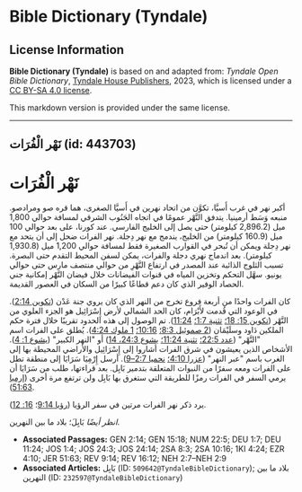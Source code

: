 # Bible Dictionary (Tyndale)

## License Information

**Bible Dictionary (Tyndale)** is based on and adapted from: _Tyndale Open Bible Dictionary_, [Tyndale House Publishers](https://tyndaleopenresources.com/), 2023, which is licensed under a [CC BY-SA 4.0 license](https://creativecommons.org/licenses/by-sa/4.0/legalcode.en).

This markdown version is provided under the same license.



--------------------------------

## نَهْر الْفُرَات (id: 443703)

نَهْر الْفُرَات
===============

أكبر نهر في غرب أَسيَّا، تكوَّن من اتحاد نهرين في أَسيَّا الصغرى، هما قره صو ومرادصو. منبعه وَسَط أرمينيا. يتدفق النَّهْر عمومًا في اتجاه الجَنُوب الشرقي لمسافة حوالي 1,800 ميل (2,896\.2 كيلومتر) حتى يصل إلى الخليج الفارسي. عند كورنا، على بعد حوالي 100 ميل (160\.9 كيلومتر) من الخليج، يندمج مع نهر دِجلة. نهر الفرات ضحل إلى أن يتحد مع نهر دِجلة ويمكن أن تُبحر في القوارب الصغيرة فقط لمسافة حوالي 1,200 ميل (1,930\.8 كيلومتر). بعد اندماج نهري دجلة والفرات، يمكن لسفن المحيط التقدم حتى البصرة. تسبب الثلوج الذائبة عند المصدر في ارتفاع النَّهْرِ من حوالي منتصف مارس حتى حوالي يونيو. سهَّل التحكم وتخزين المياه في قنوات الفيضانات خلال فيضان النَّهْر إمكانية جني الحصاد الوفير الذي كان دعم قطاعًا كبيرًا من السكان في العصور القديمة.

كان الفرات واحدًا من أربعة فروع تخرج من النهر الذي كان يروي جنة عَدْن ([تكوين 2:14](https://ref.ly/Gen2:14)). في الوعود التي قُدمت لأَبْرَام، كان الحد الشمالي لأرض إِسْرَائِيل هو الجزء العلوي من النَّهْر ([تكوين 15: 18؛](https://ref.ly/Gen15:18) [تثنية 1:7؛](https://ref.ly/Deut1:7) [11:24](https://ref.ly/Deut11:24)). تم الوصول إلى هذه الحدود تقريبًا خلال فترة حكم الملكين دَاود وسلَيْمَان ([2 صموئيل 8:3؛](https://ref.ly/2Sam8:3) [10:16؛](https://ref.ly/2Sam10:16) [1 ملوك 4:24](https://ref.ly/1Kgs4:24)). يُطلق على الفرات اسم "النَّهْر" ([عدد 22:5؛](https://ref.ly/Num22:5) [تثنية 11:24؛](https://ref.ly/Deut11:24) [يشوع 24:3، 14](https://ref.ly/Josh24:3,Josh24:14)) أو "النهر الكبير" ([يشوع 1: 4](https://ref.ly/Josh1:4)). الأشخاص الذين يعيشون في شرق الفرات أشاروا إلى إِسْرَائِيل والأراضي المحيطة بها إلى الغرب باسم "عبر النهر" ([عزرا 4:10؛](https://ref.ly/Ezra4:10) [نحميا 2:7–9](https://ref.ly/Neh2:7-Neh2:9)). أرسل إِرْمِيَا سَرَايَا إلى منطقة تطل على الفرات ومعه سفرًا من النبوات المتعلقة بتدمير بَابِل. بعد قراءتها، طلب من سَرَايَا أن يرمي السفر في الفرات رمزًا للطريقة التي ستغرق بها بَابِل ولن ترتفع مرة أخرى ([إرميا 51:63](https://ref.ly/Jer51:63)).

يرد ذكر نهر الفرات مرتين في سفر الرؤيا ([رؤيا 9:14](https://ref.ly/Rev9:14)؛ [16: 12](https://ref.ly/Rev16:12)).

*انظر أيضًا* بَابِلَ؛ بلاد ما بين النهرين.

* **Associated Passages:** GEN 2:14; GEN 15:18; NUM 22:5; DEU 1:7; DEU 11:24; JOS 1:4; JOS 24:3; JOS 24:14; 2SA 8:3; 2SA 10:16; 1KI 4:24; EZR 4:10; JER 51:63; REV 9:14; REV 16:12; NEH 2:7–NEH 2:9
* **Associated Articles:** بَابِل (ID: `509642@TyndaleBibleDictionary`); بلاد ما بين النهرين (ID: `232597@TyndaleBibleDictionary`)

